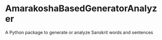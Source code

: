 # AmarakoshaBasedGeneratorAnalyzer
A Python package to generate or analyze Sanskrit words and sentences
